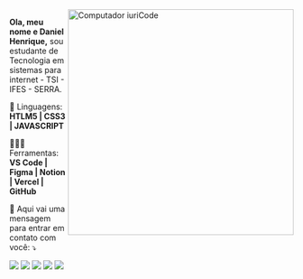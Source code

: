 <img src="https://i.imgur.com/jNOqaWv.png" min-width="400px" max-width="400px" width="400px" align="right" alt="Computador iuriCode">

<p align="left"> 
  <strong>Ola, meu nome e Daniel Henrique,</strong> sou estudante de Tecnologia em sistemas para internet - TSI - IFES - SERRA. 
</p>

<p align="left">
  🤎 Linguagens: <strong>HTLM5 | CSS3 | JAVASCRIPT </strong>
</p>

<p align="left">
  👨🏻‍💻 Ferramentas: <strong>VS Code | Figma | Notion | Vercel | GitHub</strong>
</p>

<p align="left">
  💌 Aqui vai uma mensagem para entrar em contato com você: ⤵️
</p>

<p align="left">
  <a href="mailto:ddanielhpf@gmail.com" alt="Gmail">
  <img src="https://img.shields.io/badge/-Gmail-603000?style=flat-square&labelColor=603000603000&logo=gmail&logoColor=white&link=mailto:ddanielhpf@gmail.com" /></a>

  <a href="https://www.linkedin.com/in/phdanielhenrique/" alt="Linkedin">
  <img src="https://img.shields.io/badge/-Linkedin-603000?style=flat-square&logo=Linkedin&logoColor=white&link=https://www.linkedin.com/in/phdanielhenrique/" /></a>

  <a href="#" alt="WhatsApp">
  <img src="https://img.shields.io/badge/-WhatsApp-603000?style=flat-square&labelColor=603000&logo=whatsapp&logoColor=white&link=API-DO-SEU-WHATSAPP"/></a>

  <a href="facebook.com/ddanielhpf" alt="Facebook">
  <img src="https://img.shields.io/badge/-Facebook-603000?style=flat-square&labelColor=603000&logo=facebook&logoColor=white&link=facebook.com/ddanielhpf"/></a>

  <a href="instagram.com/phdanielhenrique" alt="Instagram">
  <img src="https://img.shields.io/badge/-Instagram-603000?style=flat-square&labelColor=603000&logo=instagram&logoColor=white&link=instagram.com/phdanielhenrique"/></a>
</p>  

